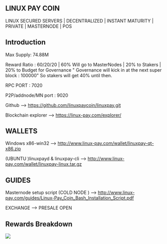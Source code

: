 ## LINUX PAY COIN 
LINUX SECURED SERVERS | DECENTRALIZED | INSTANT MATURITY | PRIVATE | MASTERNODE | POS

## Introduction
Max Supply: 74.88M

Reward Ratio : 60/20/20  | 60% Will go to MasterNodes | 20% to Stakers | 20% to Budget for Governance " Governance will kick in at the next super block : 100000" So stakers will get 40% until then.

RPC PORT : 7020

P2P/addnode/MN port : 9020

Github --> https://github.com/linuxpaycoin/linuxpay.git

Blockchain explorer --> https://linux-pay.com/explorer/

## WALLETS

Windows x86-win32 -->  http://www.linux-pay.com/wallet/linuxpay-qt-x86.zip

(UBUNTU )linuxpayd & linuxpay-cli -->  http://www.linux-pay.com/wallet/linuxpay-linux.tar.gz

## GUIDES

Masternode setup script (COLD NODE )  --> http://www.linux-pay.com/guides/Linux-Pay_Coin_Bash_Installation_Script.pdf

EXCHANGE --> PRESALE OPEN


## Rewards Breakdown
![](https://i.imgur.com/48d0fHU.png)